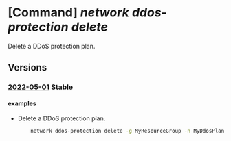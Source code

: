 # [Command] _network ddos-protection delete_

Delete a DDoS protection plan.

## Versions

### [2022-05-01](/Resources/mgmt-plane/L3N1YnNjcmlwdGlvbnMve30vcmVzb3VyY2Vncm91cHMve30vcHJvdmlkZXJzL21pY3Jvc29mdC5uZXR3b3JrL2Rkb3Nwcm90ZWN0aW9ucGxhbnMve30=/2022-05-01.xml) **Stable**

<!-- mgmt-plane /subscriptions/{}/resourcegroups/{}/providers/microsoft.network/ddosprotectionplans/{} 2022-05-01 -->

#### examples

- Delete a DDoS protection plan.
    ```bash
        network ddos-protection delete -g MyResourceGroup -n MyDdosPlan
    ```
